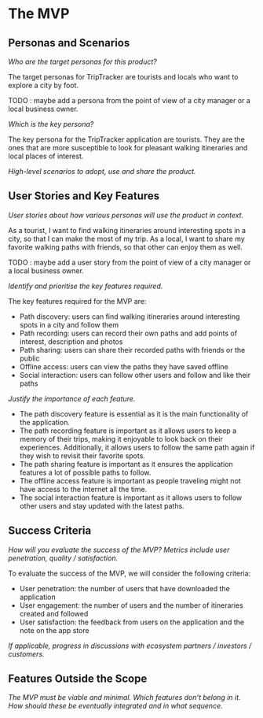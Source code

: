 # The MVP

## Personas and Scenarios

*Who are the target personas for this product?*

The target personas for TripTracker are tourists and locals who want to explore a city by foot.

TODO : maybe add a persona from the point of view of a city manager or a local business owner.


*Which is the key persona?*

The key persona for the TripTracker application are tourists. 
They are the ones that are more susceptible to look for pleasant walking itineraries and local places of interest.


*High-level scenarios to adopt, use and share the product.*


## User Stories and Key Features

*User stories about how various personas will use the product in context.*

As a tourist, I want to find walking itineraries around interesting spots in a city, so that I can make the most of my trip.
As a local, I want to share my favorite walking paths with friends, so that other can enjoy them as well.

TODO : maybe add a user story from the point of view of a city manager or a local business owner.


*Identify and prioritise the key features required.*

The key features required for the MVP are:

- Path discovery: users can find walking itineraries around interesting spots in a city and follow them
- Path recording: users can record their own paths and add points of interest, description and photos
- Path sharing: users can share their recorded paths with friends or the public
- Offline access: users can view the paths they have saved offline
- Social interaction: users can follow other users and follow and like their paths


*Justify the importance of each feature.*

- The path discovery feature is essential as it is the main functionality of the application.
- The path recording feature is important as it allows users to keep a memory of their trips, making it enjoyable to look back on their experiences.
Additionally, it allows users to follow the same path again if they wish to revisit their favorite spots.
- The path sharing feature is important as it ensures the application features a lot of possible paths to follow. 
- The offline access feature is important as people traveling might not have access to the internet all the time.
- The social interaction feature is important as it allows users to follow other users and stay updated with the latest paths.

## Success Criteria

*How will you evaluate the success of the MVP?*
*Metrics include user penetration, quality / satisfaction.*

To evaluate the success of the MVP, we will consider the following criteria:
- User penetration: the number of users that have downloaded the application
- User engagement: the number of users and the number of itineraries created and followed
- User satisfaction: the feedback from users on the application and the note on the app store


*If applicable, progress in discussions with ecosystem partners / investors / customers.*

## Features Outside the Scope

*The MVP must be viable and minimal.*
*Which features don’t belong in it.*
*How should these be eventually integrated and in what sequence.*


